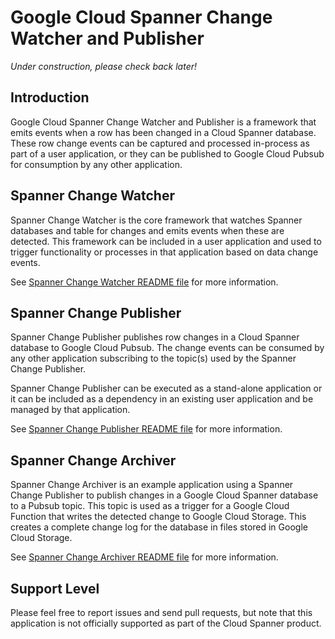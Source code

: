 # Google Cloud Spanner Change Watcher and Publisher

*Under construction, please check back later!*

## Introduction
Google Cloud Spanner Change Watcher and Publisher is a framework that emits
events when a row has been changed in a Cloud Spanner database. These row
change events can be captured and processed in-process as part of a user
application, or they can be published to Google Cloud Pubsub for consumption by
any other application.

## Spanner Change Watcher
Spanner Change Watcher is the core framework that watches Spanner databases and
table for changes and emits events when these are detected. This framework can
be included in a user application and used to trigger functionality or
processes in that application based on data change events.

See [Spanner Change Watcher README file](./google-cloud-spanner-change-watcher/README.md)
for more information.

## Spanner Change Publisher
Spanner Change Publisher publishes row changes in a Cloud Spanner database to
Google Cloud Pubsub. The change events can be consumed by any other application
subscribing to the topic(s) used by the Spanner Change Publisher.

Spanner Change Publisher can be executed as a stand-alone application or it can
be included as a dependency in an existing user application and be managed by
that application.

See [Spanner Change Publisher README file](./google-cloud-spanner-change-publisher/README.md)
for more information.

## Spanner Change Archiver
Spanner Change Archiver is an example application using a Spanner Change
Publisher to publish changes in a Google Cloud Spanner database to a Pubsub
topic. This topic is used as a trigger for a Google Cloud Function that writes
the detected change to Google Cloud Storage. This creates a complete change log
for the database in files stored in Google Cloud Storage.

See [Spanner Change Archiver README file](./google-cloud-spanner-change-archiver/README.md)
for more information.

## Support Level
Please feel free to report issues and send pull requests, but note that this
application is not officially supported as part of the Cloud Spanner product.
